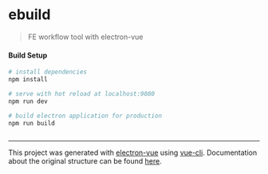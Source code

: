 # ebuild

> FE workflow tool with electron-vue

#### Build Setup

``` bash
# install dependencies
npm install

# serve with hot reload at localhost:9080
npm run dev

# build electron application for production
npm run build



```

---

This project was generated with [electron-vue](https://github.com/SimulatedGREG/electron-vue) using [vue-cli](https://github.com/vuejs/vue-cli). Documentation about the original structure can be found [here](https://simulatedgreg.gitbooks.io/electron-vue/content/index.html).

